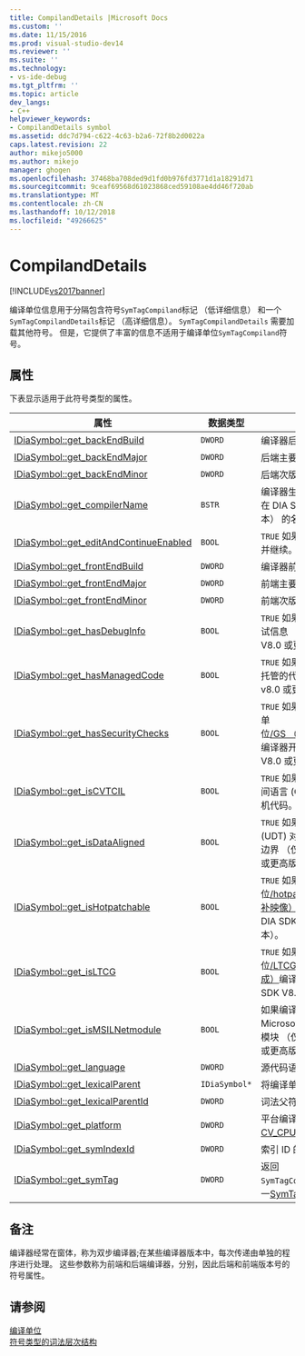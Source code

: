 ```yaml
---
title: CompilandDetails |Microsoft Docs
ms.custom: ''
ms.date: 11/15/2016
ms.prod: visual-studio-dev14
ms.reviewer: ''
ms.suite: ''
ms.technology:
- vs-ide-debug
ms.tgt_pltfrm: ''
ms.topic: article
dev_langs:
- C++
helpviewer_keywords:
- CompilandDetails symbol
ms.assetid: ddc7d794-c622-4c63-b2a6-72f8b2d0022a
caps.latest.revision: 22
author: mikejo5000
ms.author: mikejo
manager: ghogen
ms.openlocfilehash: 37468ba708ded9d1fd0b976fd3771d1a18291d71
ms.sourcegitcommit: 9ceaf69568d61023868ced59108ae4dd46f720ab
ms.translationtype: MT
ms.contentlocale: zh-CN
ms.lasthandoff: 10/12/2018
ms.locfileid: "49266625"
---
```

# <a name="compilanddetails"></a>CompilandDetails
[!INCLUDE[vs2017banner](../../includes/vs2017banner.md)]

编译单位信息用于分隔包含符号`SymTagCompiland`标记 （低详细信息） 和一个`SymTagCompilandDetails`标记 （高详细信息）。 `SymTagCompilandDetails` 需要加载其他符号。 但是，它提供了丰富的信息不适用于编译单位`SymTagCompiland`符号。  
  
## <a name="properties"></a>属性  
 下表显示适用于此符号类型的属性。  
  
|属性|数据类型|描述|  
|--------------|---------------|-----------------|  
|[IDiaSymbol::get_backEndBuild](../../debugger/debug-interface-access/idiasymbol-get-backendbuild.md)|`DWORD`|编译器后端内部版本号。|  
|[IDiaSymbol::get_backEndMajor](../../debugger/debug-interface-access/idiasymbol-get-backendmajor.md)|`DWORD`|后端主要编译器的版本号。|  
|[IDiaSymbol::get_backEndMinor](../../debugger/debug-interface-access/idiasymbol-get-backendminor.md)|`DWORD`|后端次版本号的编译器。|  
|[IDiaSymbol::get_compilerName](../../debugger/debug-interface-access/idiasymbol-get-compilername.md)|`BSTR`|编译器生成此编译单位 （仅在 DIA SDK V8.0 或更高版本） 的名称。|  
|[IDiaSymbol::get_editAndContinueEnabled](../../debugger/debug-interface-access/idiasymbol-get-editandcontinueenabled.md)|`BOOL`|`TRUE` 如果在编译已启用编辑并继续。|  
|[IDiaSymbol::get_frontEndBuild](../../debugger/debug-interface-access/idiasymbol-get-frontendbuild.md)|`DWORD`|编译器前端生成号。|  
|[IDiaSymbol::get_frontEndMajor](../../debugger/debug-interface-access/idiasymbol-get-frontendmajor.md)|`DWORD`|前端主要编译器的版本号。|  
|[IDiaSymbol::get_frontEndMinor](../../debugger/debug-interface-access/idiasymbol-get-frontendminor.md)|`DWORD`|前端次版本号的编译器。|  
|[IDiaSymbol::get_hasDebugInfo](../../debugger/debug-interface-access/idiasymbol-get-hasdebuginfo.md)|`BOOL`|`TRUE` 如果此编译单位包含调试信息 （仅在 DIA SDK V8.0 或更高版本）。|  
|[IDiaSymbol::get_hasManagedCode](../../debugger/debug-interface-access/idiasymbol-get-hasmanagedcode.md)|`BOOL`|`TRUE` 如果此编译单位中包含托管的代码 （仅在 DIA SDK v8.0 或更高版本）。|  
|[IDiaSymbol::get_hasSecurityChecks](../../debugger/debug-interface-access/idiasymbol-get-hassecuritychecks.md)|`BOOL`|`TRUE` 如果使用编译时将编译单位[/GS （缓冲区安全检查）](http://msdn.microsoft.com/library/8d8a5ea1-cd5e-42e1-bc36-66e1cd7e731e)编译器开关 （仅在 DIA SDK V8.0 或更高版本）。|  
|[IDiaSymbol::get_isCVTCIL](../../debugger/debug-interface-access/idiasymbol-get-iscvtcil.md)|`BOOL`|`TRUE` 如果编译单位从公共中间语言 (CIL) 代码转换为本机代码。|  
|[IDiaSymbol::get_isDataAligned](../../debugger/debug-interface-access/idiasymbol-get-isdataaligned.md)|`BOOL`|`TRUE` 如果已与用户定义类型 (UDT) 对齐到某些指定内存边界 （仅在 DIA SDK V8.0 或更高版本）。|  
|[IDiaSymbol::get_isHotpatchable](../../debugger/debug-interface-access/idiasymbol-get-ishotpatchable.md)|`BOOL`|`TRUE` 如果使用编译时编译单位[/hotpatch （创建可热修补映像）](http://msdn.microsoft.com/library/aad539b6-c053-4c78-8682-853d98327798)编译器开关 （仅在 DIA SDK v8.0 或更高版本）。|  
|[IDiaSymbol::get_isLTCG](../../debugger/debug-interface-access/idiasymbol-get-isltcg.md)|`BOOL`|`TRUE` 如果使用编译时编译单位[/LTCG （链接时间代码生成）](http://msdn.microsoft.com/library/788c6f52-fdb8-40c2-90af-4026ea2cf2e2)编译器开关 （仅在 DIA SDK V8.0 或更高版本）。|  
|[IDiaSymbol::get_isMSILNetmodule](../../debugger/debug-interface-access/idiasymbol-get-ismsilnetmodule.md)|`BOOL`|如果编译单位是一个 Microsoft 中间语言 (MSIL) 模块 （仅在 DIA SDK v8.0 或更高版本），则为 TRUE。|  
|[IDiaSymbol::get_language](../../debugger/debug-interface-access/idiasymbol-get-language.md)|`DWORD`|源代码语言。|  
|[IDiaSymbol::get_lexicalParent](../../debugger/debug-interface-access/idiasymbol-get-lexicalparent.md)|`IDiaSymbol*`|将编译单位符号。|  
|[IDiaSymbol::get_lexicalParentId](../../debugger/debug-interface-access/idiasymbol-get-lexicalparentid.md)|`DWORD`|词法父符号的 ID。|  
|[IDiaSymbol::get_platform](../../debugger/debug-interface-access/idiasymbol-get-platform.md)|`DWORD`|平台编译将编译单位 (之一[CV_CPU_TYPE_e 枚举](../../debugger/debug-interface-access/cv-cpu-type-e.md)值)。|  
|[IDiaSymbol::get_symIndexId](../../debugger/debug-interface-access/idiasymbol-get-symindexid.md)|`DWORD`|索引 ID 的符号。|  
|[IDiaSymbol::get_symTag](../../debugger/debug-interface-access/idiasymbol-get-symtag.md)|`DWORD`|返回`SymTagCompilandDetails`(之一[SymTagEnum 枚举](../../debugger/debug-interface-access/symtagenum.md)值)。|  
  
## <a name="remarks"></a>备注  
 编译器经常在窗体，称为双步编译器;在某些编译器版本中，每次传递由单独的程序进行处理。 这些参数称为前端和后端编译器，分别，因此后端和前端版本号的符号属性。  
  
## <a name="see-also"></a>请参阅  
 [编译单位](../../debugger/debug-interface-access/compiland.md)   
 [符号类型的词法层次结构](../../debugger/debug-interface-access/lexical-hierarchy-of-symbol-types.md)



